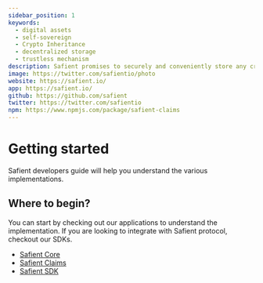 ```yaml
---
sidebar_position: 1
keywords:
  - digital assets
  - self-sovereign
  - Crypto Inheritance
  - decentralized storage
  - trustless mechanism
description: Safient promises to securely and conveniently store any critical information that is needed to access and recover the assets in case of any tragic events. Safient also provides a trustless yet safe way to transfer and inherit the assets by close ones whenever such an unfortunate scenario occurs
image: https://twitter.com/safientio/photo
website: https://safient.io/
app: https://safient.io/
github: https://github.com/safient
twitter: https://twitter.com/safientio
npm: https://www.npmjs.com/package/safient-claims
---
```


# Getting started

Safient developers guide will help you understand the various implementations.

## Where to begin?

You can start by checking out our applications to understand the implementation.
If you are looking to integrate with Safient protocol, checkout our SDKs.

- [Safient Core](./core)
- [Safient Claims](./claims)
- [Safient SDK](./sdk)

